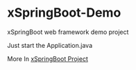 # xSpringBoot-Demo
xSpringBoot web framework demo project

Just start the Application.java

More In [xSpringBoot Project](https://github.com/Zack-Ku/xSpringBoot) 
